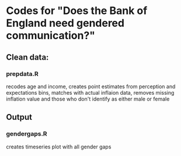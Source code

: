# Codes for "Does the Bank of England need gendered communication?"

## Clean data:
### prepdata.R
recodes age and income, creates point estimates from perception and expectations bins, matches with actual inflaion data, removes missing inflation value and those who don't identify as either male or female

## Output
### gendergaps.R
creates timeseries plot with all gender gaps
